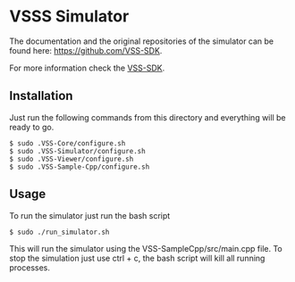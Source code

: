 # VSSS Simulator

The documentation and the original repositories of the simulator can be found here: https://github.com/VSS-SDK.

For more information check the [VSS-SDK](https://vss-sdk.github.io/book/general.html).

## Installation

Just run the following commands from this directory and everything will be ready to go.

```
$ sudo .VSS-Core/configure.sh
$ sudo .VSS-Simulator/configure.sh
$ sudo .VSS-Viewer/configure.sh
$ sudo .VSS-Sample-Cpp/configure.sh
```

## Usage

To run the simulator just run the bash script

```
$ sudo ./run_simulator.sh
```

This will run the simulator using the VSS-SampleCpp/src/main.cpp file.
To stop the simulation just use ctrl + c, the bash script will kill all running processes.